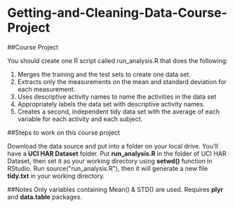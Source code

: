 # Getting-and-Cleaning-Data-Course-Project
##Course Project

You should create one R script called run_analysis.R that does the following:

1. Merges the training and the test sets to create one data set.
2. Extracts only the measurements on the mean and standard deviation for each measurement.
3. Uses descriptive activity names to name the activities in the data set
4. Appropriately labels the data set with descriptive activity names.
5. Creates a second, independent tidy data set with the average of each variable for each activity and each subject.

##Steps to work on this course project

Download the data source and put into a folder on your local drive. You'll have a **UCI HAR Dataset** folder.
Put **run_analysis.R** in the folder of UCI HAR Dataset, then set it as your working directory using **setwd()** function in RStudio.
Run source("run_analysis.R"), then it will generate a new file **tidy.txt** in your working directory.

##Notes
Only variables containing Mean() & STD() are used. 
Requires **plyr** and **data.table** packages.
